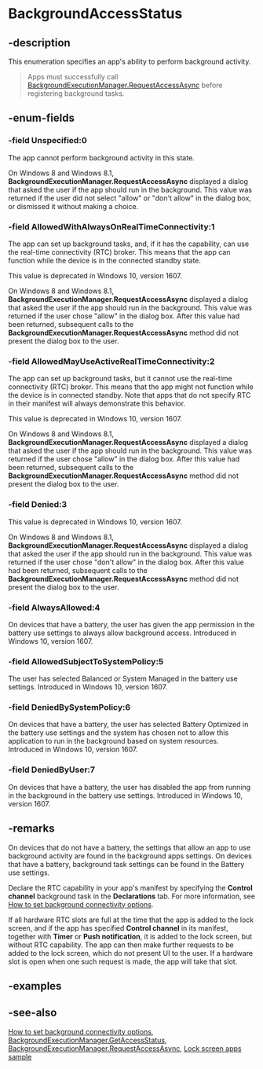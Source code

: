 ﻿---
-api-id: T:Windows.ApplicationModel.Background.BackgroundAccessStatus
-api-type: winrt enum
---

<!-- Enumeration syntax
public enum Windows.ApplicationModel.Background.BackgroundAccessStatus : int
-->

# BackgroundAccessStatus

## -description
This enumeration specifies an app's ability to perform background activity.

> Apps must successfully call [BackgroundExecutionManager.RequestAccessAsync](https://docs.microsoft.com/uwp/api/windows.applicationmodel.background.backgroundexecutionmanager#Windows_ApplicationModel_Background_BackgroundExecutionManager_RequestAccessAsync) before registering background tasks.

## -enum-fields
### -field Unspecified:0
The app cannot perform background activity in this state.

On Windows 8 and Windows 8.1, **BackgroundExecutionManager.RequestAccessAsync** displayed a dialog that asked the user if the app should run in the background. This value was returned if the user did not select "allow" or "don't allow" in the dialog box, or dismissed it without making a choice.

### -field AllowedWithAlwaysOnRealTimeConnectivity:1
The app can set up background tasks, and, if it has the capability, can use the real-time connectivity (RTC) broker. This means that the app can function while the device is in the connected standby state.

This value is deprecated in Windows 10, version 1607.

On Windows 8 and Windows 8.1, **BackgroundExecutionManager.RequestAccessAsync** displayed a dialog that asked the user if the app should run in the background. This value was returned if the user chose "allow" in the dialog box. After this value had been returned, subsequent calls to the **BackgroundExecutionManager.RequestAccessAsync** method did not present the dialog box to the user.

### -field AllowedMayUseActiveRealTimeConnectivity:2
The app can set up background tasks, but it cannot use the real-time connectivity (RTC) broker. This means that the app might not function while the device is in connected standby. Note that apps that do not specify RTC in their manifest will always demonstrate this behavior.

This value is deprecated in Windows 10, version 1607.

On Windows 8 and Windows 8.1, **BackgroundExecutionManager.RequestAccessAsync** displayed a dialog that asked the user if the app should run in the background. This value was returned if the user chose "allow" in the dialog box. After this value had been returned, subsequent calls to the **BackgroundExecutionManager.RequestAccessAsync** method did not present the dialog box to the user.

### -field Denied:3
This value is deprecated in Windows 10, version 1607.

On Windows 8 and Windows 8.1, **BackgroundExecutionManager.RequestAccessAsync** displayed a dialog that asked the user if the app should run in the background. This value was returned if the user chose "don't allow" in the dialog box. After this value had been returned, subsequent calls to the **BackgroundExecutionManager.RequestAccessAsync** method did not present the dialog box to the user.

### -field AlwaysAllowed:4
On devices that have a battery, the user has given the app permission in the battery use settings to always allow background access. Introduced in Windows 10, version 1607.

### -field AllowedSubjectToSystemPolicy:5
The user has selected Balanced or System Managed in the battery use settings. Introduced in Windows 10, version 1607.

### -field DeniedBySystemPolicy:6
On devices that have a battery, the user has selected Battery Optimized in the battery use settings and the system has chosen not to allow this application to run in the background based on system resources. Introduced in Windows 10, version 1607.

### -field DeniedByUser:7
On devices that have a battery, the user has disabled the app from running in the background in the battery use settings. Introduced in Windows 10, version 1607.

## -remarks
On devices that do not have a battery, the settings that allow an app to use background activity are found in the background apps settings. On devices that have a battery, background task settings can be found in the Battery use settings.

Declare the RTC capability in your app's manifest by specifying the **Control channel** background task in the **Declarations** tab. For more information, see [How to set background connectivity options](http://msdn.microsoft.com/library/b6042b5f-5cee-4dee-8cb4-8f376f878e97).

If all hardware RTC slots are full at the time that the app is added to the lock screen, and if the app has specified **Control channel** in its manifest, together with **Timer** or **Push notification**, it is added to the lock screen, but without RTC capability. The app can then make further requests to be added to the lock screen, which do not present UI to the user. If a hardware slot is open when one such request is made, the app will take that slot.

## -examples

## -see-also
[How to set background connectivity options](http://msdn.microsoft.com/library/b6042b5f-5cee-4dee-8cb4-8f376f878e97), [BackgroundExecutionManager.GetAccessStatus](backgroundexecutionmanager_getaccessstatus.md), [BackgroundExecutionManager.RequestAccessAsync](https://docs.microsoft.com/uwp/api/windows.applicationmodel.background.backgroundexecutionmanager#Windows_ApplicationModel_Background_BackgroundExecutionManager_RequestAccessAsync), [Lock screen apps sample](http://go.microsoft.com/fwlink/p/?linkid=239970)
